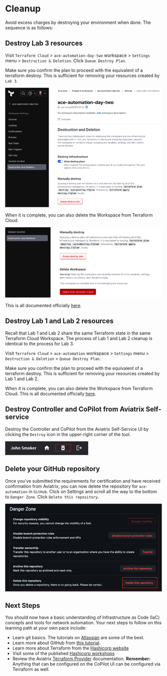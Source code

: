 # Cleanup

Avoid excess charges by destroying your environment when done. The sequence is as follows:

## Destroy Lab 3 resources

Visit `Terraform Cloud` > `ace-automation-day-two` workspace > `Settings` menu > `Destruction & Deletion`. Click `Queue Destroy Plan`.

Make sure you confirm the plan to proceed with the equivalent of a terraform destroy. This is sufficient for removing your resources created by `Lab 3`.

![Destroy](images/clean-1-destroy.png)

When it is complete, you can also delete the Workspace from Terraform Cloud.

![Delete](images/clean-2-delete.png)

This is all documented officially [here](https://learn.hashicorp.com/tutorials/terraform/cloud-destroy).

## Destroy Lab 1 and Lab 2 resources

Recall that Lab 1 and Lab 2 share the same Terraform state in the same Terraform Cloud Workspace. The process of Lab 1 and Lab 2 cleanup is identical to the process for Lab 3.

Visit `Terraform Cloud` > `ace-automation` workspace > `Settings` menu > `Destruction & Deletion` > `Queue Destroy Plan`.

Make sure you confirm the plan to proceed with the equivalent of a terraform destroy. This is sufficient for removing your resources created by Lab 1 and Lab 2.

When it is complete, you can also delete the Workspace from Terraform Cloud. This is all documented officially [here](https://learn.hashicorp.com/tutorials/terraform/cloud-destroy).

## Destroy Controller and CoPilot from Aviatrix Self-service

Destroy the Controller and CoPilot from the Aviatrix Self-Service UI by clicking the `Destroy` icon in the upper-right corner of the tool.

![Delete](images/clean-6-self-service.png)

## Delete your GitHub repository

Once you've submitted the requirements for certification and have received confirmation from Aviatrix, you can now delete the repository for `ace-automation` in `GitHub`. Click on Settings and scroll all the way to the bottom to `Danger Zone`. Click `Delete this repository`.

![Delete](images/clean-5-understand.png)

## Next Steps

You should now have a basic understanding of Infrastructure as Code (IaC) concepts and tools for network automation. Your next steps to follow on this learning path at your own pace include:

- Learn git basics. The tutorials on [Atlassian](https://www.atlassian.com/git/tutorials) are some of the best.
- Learn more about GitHub from [this tutorial](https://guides.github.com/activities/hello-world/).
- Learn more about Terraform from the [Hashicorp website](https://learn.hashicorp.com/terraform)
- Visit some of the published [Hashicorp workshops](https://hashicorp.github.io/workshops/)
- Review the Aviatrix [Terraform Provider](https://registry.terraform.io/providers/AviatrixSystems/aviatrix/latest/docs) documentation. **Remember:** Anything that can be configured on the CoPilot UI can be configured via Terraform as well.
